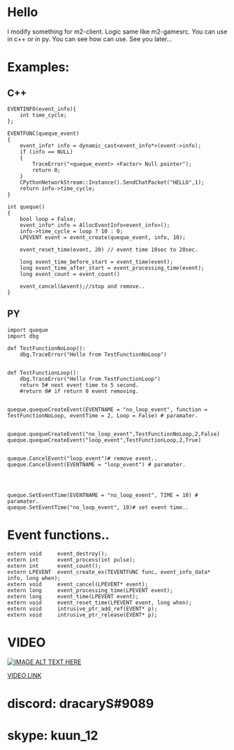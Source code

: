 # Hello

I modify something for m2-client. Logic same like m2-gamesrc. You can use in c++ or in py. You can see how can use. See you later... 


# Examples:

## C++


```
EVENTINFO(event_info){
	int time_cycle;
};

EVENTFUNC(queque_event)
{
	event_info* info = dynamic_cast<event_info*>(event->info);
	if (info == NULL)
	{
		TraceError("<queque_event> <Factor> Null pointer");
		return 0;
	}
	CPythonNetworkStream::Instance().SendChatPacket("HELLO",1);
	return info->time_cycle;
}

int queque()
{
	bool loop = False;
	event_info* info = AllocEventInfo<event_info>();
	info->time_cycle = loop ? 10 : 0;
	LPEVENT event = event_create(queque_event, info, 10);

	event_reset_time(event, 20) // event time 10sec to 20sec.

	long event_time_before_start = event_time(event);
	long event_time_after_start = event_processing_time(event);
	long event_count = event_count()

	event_cancel(&event);//stop and remove..
}
```
## PY

```
import queque
import dbg

def TestFunctionNoLoop():
	dbg.TraceError("Hello from TestFunctionNoLoop")


def TestFunctionLoop():
	dbg.TraceError("Hello from TestFunctionLoop")
	return 5# next event time to 5 second.
	#return 0# if return 0 event removing.


queque.quequeCreateEvent(EVENTNAME = "no_loop_event", function = TestFunctionNoLoop, eventTime = 2, Loop = False) # paramater.


queque.quequeCreateEvent("no_loop_event",TestFunctionNoLoop,2,False)
queque.quequeCreateEvent("loop_event",TestFunctionLoop,2,True)


queque.CancelEvent("loop_event")# remove event..
queque.CancelEvent(EVENTNAME = "loop_event") # paramater.




queque.SetEventTime(EVENTNAME = "no_loop_event", TIME = 10) # paramater.
queque.SetEventTime("no_loop_event", 10)# set event time..

```


# Event functions..

```
extern void		event_destroy();
extern int		event_process(int pulse);
extern int		event_count();
extern LPEVENT	event_create_ex(TEVENTFUNC func, event_info_data* info, long when);
extern void		event_cancel(LPEVENT* event);
extern long		event_processing_time(LPEVENT event);
extern long		event_time(LPEVENT event);
extern void		event_reset_time(LPEVENT event, long when);
extern void		intrusive_ptr_add_ref(EVENT* p);
extern void		intrusive_ptr_release(EVENT* p);
```

# VIDEO

[![IMAGE ALT TEXT HERE](http://img.youtube.com/vi/p2jmiIpt3lo/0.jpg)](https://www.youtube.com/watch?v=fUFaGf623dw)

[VIDEO LINK](https://www.youtube.com/watch?v=fUFaGf623dw)

# discord: dracaryS#9089
# skype: kuun_12



